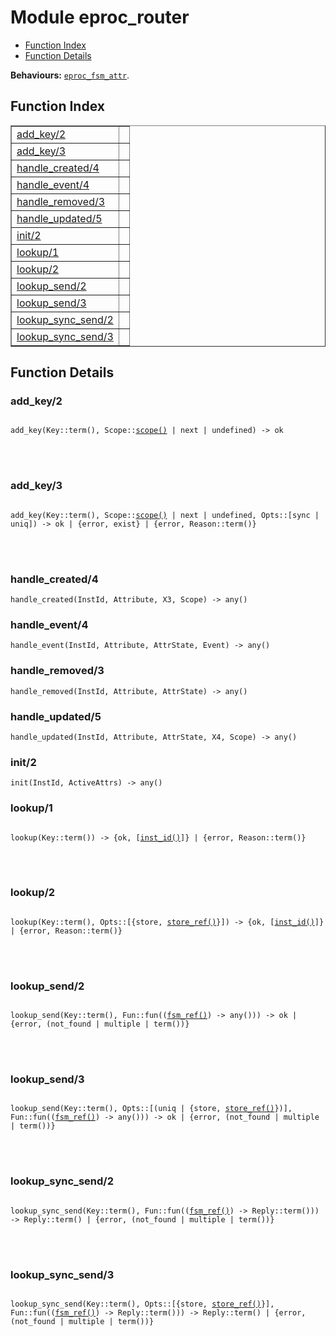 

# Module eproc_router #
* [Function Index](#index)
* [Function Details](#functions)

__Behaviours:__ [`eproc_fsm_attr`](eproc_fsm_attr.md).
<a name="index"></a>

## Function Index ##


<table width="100%" border="1" cellspacing="0" cellpadding="2" summary="function index"><tr><td valign="top"><a href="#add_key-2">add_key/2</a></td><td></td></tr><tr><td valign="top"><a href="#add_key-3">add_key/3</a></td><td></td></tr><tr><td valign="top"><a href="#handle_created-4">handle_created/4</a></td><td></td></tr><tr><td valign="top"><a href="#handle_event-4">handle_event/4</a></td><td></td></tr><tr><td valign="top"><a href="#handle_removed-3">handle_removed/3</a></td><td></td></tr><tr><td valign="top"><a href="#handle_updated-5">handle_updated/5</a></td><td></td></tr><tr><td valign="top"><a href="#init-2">init/2</a></td><td></td></tr><tr><td valign="top"><a href="#lookup-1">lookup/1</a></td><td></td></tr><tr><td valign="top"><a href="#lookup-2">lookup/2</a></td><td></td></tr><tr><td valign="top"><a href="#lookup_send-2">lookup_send/2</a></td><td></td></tr><tr><td valign="top"><a href="#lookup_send-3">lookup_send/3</a></td><td></td></tr><tr><td valign="top"><a href="#lookup_sync_send-2">lookup_sync_send/2</a></td><td></td></tr><tr><td valign="top"><a href="#lookup_sync_send-3">lookup_sync_send/3</a></td><td></td></tr></table>


<a name="functions"></a>

## Function Details ##

<a name="add_key-2"></a>

### add_key/2 ###


<pre><code>
add_key(Key::term(), Scope::<a href="#type-scope">scope()</a> | next | undefined) -&gt; ok
</code></pre>

<br></br>



<a name="add_key-3"></a>

### add_key/3 ###


<pre><code>
add_key(Key::term(), Scope::<a href="#type-scope">scope()</a> | next | undefined, Opts::[sync | uniq]) -&gt; ok | {error, exist} | {error, Reason::term()}
</code></pre>

<br></br>



<a name="handle_created-4"></a>

### handle_created/4 ###

`handle_created(InstId, Attribute, X3, Scope) -> any()`


<a name="handle_event-4"></a>

### handle_event/4 ###

`handle_event(InstId, Attribute, AttrState, Event) -> any()`


<a name="handle_removed-3"></a>

### handle_removed/3 ###

`handle_removed(InstId, Attribute, AttrState) -> any()`


<a name="handle_updated-5"></a>

### handle_updated/5 ###

`handle_updated(InstId, Attribute, AttrState, X4, Scope) -> any()`


<a name="init-2"></a>

### init/2 ###

`init(InstId, ActiveAttrs) -> any()`


<a name="lookup-1"></a>

### lookup/1 ###


<pre><code>
lookup(Key::term()) -&gt; {ok, [<a href="#type-inst_id">inst_id()</a>]} | {error, Reason::term()}
</code></pre>

<br></br>



<a name="lookup-2"></a>

### lookup/2 ###


<pre><code>
lookup(Key::term(), Opts::[{store, <a href="#type-store_ref">store_ref()</a>}]) -&gt; {ok, [<a href="#type-inst_id">inst_id()</a>]} | {error, Reason::term()}
</code></pre>

<br></br>



<a name="lookup_send-2"></a>

### lookup_send/2 ###


<pre><code>
lookup_send(Key::term(), Fun::fun((<a href="#type-fsm_ref">fsm_ref()</a>) -&gt; any())) -&gt; ok | {error, (not_found | multiple | term())}
</code></pre>

<br></br>



<a name="lookup_send-3"></a>

### lookup_send/3 ###


<pre><code>
lookup_send(Key::term(), Opts::[(uniq | {store, <a href="#type-store_ref">store_ref()</a>})], Fun::fun((<a href="#type-fsm_ref">fsm_ref()</a>) -&gt; any())) -&gt; ok | {error, (not_found | multiple | term())}
</code></pre>

<br></br>



<a name="lookup_sync_send-2"></a>

### lookup_sync_send/2 ###


<pre><code>
lookup_sync_send(Key::term(), Fun::fun((<a href="#type-fsm_ref">fsm_ref()</a>) -&gt; Reply::term())) -&gt; Reply::term() | {error, (not_found | multiple | term())}
</code></pre>

<br></br>



<a name="lookup_sync_send-3"></a>

### lookup_sync_send/3 ###


<pre><code>
lookup_sync_send(Key::term(), Opts::[{store, <a href="#type-store_ref">store_ref()</a>}], Fun::fun((<a href="#type-fsm_ref">fsm_ref()</a>) -&gt; Reply::term())) -&gt; Reply::term() | {error, (not_found | multiple | term())}
</code></pre>

<br></br>



